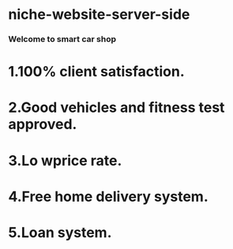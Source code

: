 # niche-website-server-side
### Welcome to smart car shop
# 1.100% client satisfaction.
# 2.Good vehicles and fitness test approved.
# 3.Lo wprice rate.
# 4.Free home delivery system.
# 5.Loan system.